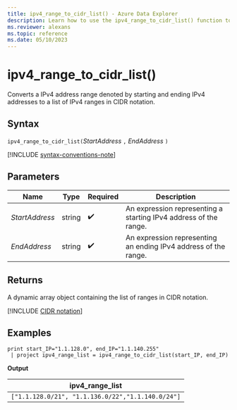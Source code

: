 ```yaml
---
title: ipv4_range_to_cidr_list() - Azure Data Explorer
description: Learn how to use the ipv4_range_to_cidr_list() function to convert IPv4 address range to a list of CIDR ranges.
ms.reviewer: alexans
ms.topic: reference
ms.date: 05/10/2023
---
```

# ipv4_range_to_cidr_list()

Converts a IPv4 address range denoted by starting and ending IPv4 addresses to a list of IPv4 ranges in CIDR notation.

## Syntax

`ipv4_range_to_cidr_list(`*StartAddress* `,` *EndAddress* `)`

[!INCLUDE [syntax-conventions-note](../../includes/syntax-conventions-note.md)]

## Parameters

| Name | Type | Required | Description |
|--|--|--|--|
| *StartAddress*| string |  :heavy_check_mark: | An expression representing a starting IPv4 address of the range.|
| *EndAddress*| string |  :heavy_check_mark: | An expression representing an ending IPv4 address of the range.|

## Returns

A dynamic array object containing the list of ranges in CIDR notation.

[!INCLUDE [CIDR notation](../../includes/ip-prefix-notation.md)]

## Examples


```kusto
print start_IP="1.1.128.0", end_IP="1.1.140.255"
 | project ipv4_range_list = ipv4_range_to_cidr_list(start_IP, end_IP)
```

**Output**

|ipv4_range_list|
|--|
|`["1.1.128.0/21", "1.1.136.0/22","1.1.140.0/24"]`|

